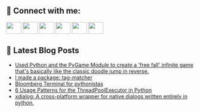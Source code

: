 ## 🔎 Connect with me:
[<img height="32" width="40" src="https://cdn.jsdelivr.net/npm/simple-icons@v5/icons/telegram.svg" />](https://t.me/bullbesh)
[<img height="32" width="40" src="https://cdn.jsdelivr.net/npm/simple-icons@v5/icons/vk.svg" />](https://vk.com/bullbesh)
[<img height="32" width="40" src="https://cdn.jsdelivr.net/npm/simple-icons@v5/icons/twitter.svg" />](https://twitter.com/bullbesh1)
[<img height="32" width="40" src="https://cdn.jsdelivr.net/npm/simple-icons@v5/icons/instagram.svg" />](https://www.instagram.com/bullbesh)
[<img height="32" width="40" src="https://cdn.jsdelivr.net/npm/simple-icons@v5/icons/reddit.svg" />](https://www.reddit.com/user/bullbesh)
[<img height="32" width="40" src="https://cdn.jsdelivr.net/npm/simple-icons@v5/icons/youtube.svg" />](https://www.youtube.com/channel/UCtfjRs6uzgq5mfm8S06WTcg)

## 📕 Latest Blog Posts
<!-- BLOG-POST-LIST:START -->
- [Used Python and the PyGame Module to create a &#39;free fall&#39; infinite game that&#39;s basically like the classic doodle jump in reverse.](https://www.reddit.com/r/Python/comments/vp37wu/used_python_and_the_pygame_module_to_create_a/)
- [I made a package: tag-matcher](https://www.reddit.com/r/Python/comments/vp2suo/i_made_a_package_tagmatcher/)
- [Bloomberg Terminal for pythonistas](https://www.reddit.com/r/Python/comments/vp0atd/bloomberg_terminal_for_pythonistas/)
- [6 Usage Patterns for the ThreadPoolExecutor in Python](https://www.reddit.com/r/Python/comments/vozu6o/6_usage_patterns_for_the_threadpoolexecutor_in/)
- [xdialog: A cross-platform wrapper for native dialogs written entirely in python.](https://www.reddit.com/r/Python/comments/vowhra/xdialog_a_crossplatform_wrapper_for_native/)
<!-- BLOG-POST-LIST:END -->
